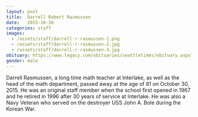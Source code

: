 ```yaml
---
layout: post
title:  Darrell Robert Rasmussen
date:   2015-10-30
categories: staff
images:
  - /assets/staff/darrell-r-rasmussen-1.png
  - /assets/staff/darrell-r-rasmussen-2.jpg
  - /assets/staff/darrell-r-rasmussen-3.jpg
obituary: https://www.legacy.com/obituaries/seattletimes/obituary.aspx?n=darrell-robert-rasmussen&pid=176371282
gender: male
---
```

Darrell Rasmussen, a long time math teacher at Interlake, as well as the head of the math department, passed away at the age of 81 on October 30, 2015. He was an original staff member when the school first opened in 1967 and he retired in 1996 after 30 years of service at Interlake. He was also a Navy Veteran who served on the destroyer USS John A. Bole during the Korean War.
